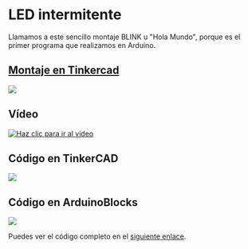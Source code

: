 # LED intermitente

Llamamos a este sencillo montaje BLINK u "Hola Mundo", porque es el primer programa que realizamos en Arduino.

## [Montaje en Tinkercad](https://www.tinkercad.com/things/58pb1LnwuDn-1-blink-bloques)

[![](imágenes/Blink.png)](https://www.tinkercad.com/things/58pb1LnwuDn-1-blink-bloques "Ver el circuito en TinkerCAD")

## Vídeo


[![Haz clic para ir al vídeo](http://img.youtube.com/vi/2RPqv3ILTJM/0.jpg)](http://www.youtube.com/watch?v=2RPqv3ILTJM "Blink con LED")

## Código en TinkerCAD
![](imágenes/TinkerBlink.png)

## Código en ArduinoBlocks
![](imágenes/AB_blink.png)

Puedes ver el código completo en el [siguiente enlace](http://www.arduinoblocks.com/web/project/10323).